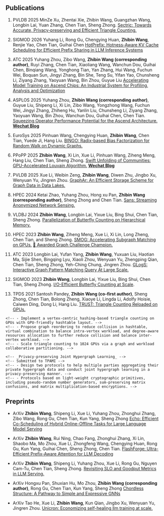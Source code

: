 
## Publications
    
  1. <span class="conference">PVLDB 2025</span> MinZe Xu, Zhentai Xie, Zhibin Wang, Guangzhan Wang, Longbin Lai, Yuan Zhang, Chen Tian, Sheng Zhong. [Sectric: Towards Accurate, Privacy-preserving and Efficient Triangle Counting.](paper/VLDB25-sectric.pdf)

  1. <span class="conference">SIGMOD 2026</span> Yuhang Li, Rong Gu, Chengying Huan, __Zhibin Wang__, 
  Renjie Yao, Chen Tian, Guihai Chen
  [HotPrefix: Hotness-Aware KV Cache Scheduling for Efficient Prefix Sharing in LLM Inference Systems]()

  1. <span class="conference">ATC 2025</span> Yuhang Zhou, Zibo Wang, __Zhibin Wang (corresponding author)__, Ruyi Zhang, Chen Tian, Xiaoliang Wang, Wanchun Dou, Guihai Chen, Binqiang Wang, Yonghong Tian, Yan Zhang, Hui Wang, Fuchun Wei, Boquan Sun, Jingyi Zhang, Bin She, Teng Su, Yifan Yao, Chunsheng Li, Ziyang Zhang, Yaoyuan Wang, Bin Zhou, Guyue Liu [Accelerating Model Training on Ascend Chips: An Industrial System for Profiling, Analysis and Optimization](paper/atc25-final684.pdf) 
  
  1. <span class="conference">ASPLOS 2025</span> Yuhang Zhou, __Zhibin Wang (corresponding author)__, Guyue Liu, Shipeng Li, Xi Lin, Zibo Wang, Yongzhong Wang, Fuchun Wei, Jingyi Zhang, Zhiheng Hu, Yanlin Liu, Chunsheng Li, Ziyang Zhang, Yaoyuan Wang, Bin Zhou, Wanchun Dou, Guihai Chen, Chen Tian. [Squeezing Operator Performance Potential for the Ascend Architecture.](https://cs.nju.edu.cn/tianchen/lunwen/2025/asplos25-yuhang.pdf) [__Wechat Blog__](https://mp.weixin.qq.com/s/cWVJptOhZyGZhSzjQEs2iA)


  1. <span class="conference">EuroSys 2025</span> Pinhuan Wang, Chengying Huan, __Zhibin Wang__, Chen Tian, Yuede Ji, Hang Liu. [BINGO: Radix-based Bias Factorization for Random Walk on Dynamic Graphs.](https://cs.nju.edu.cn/tianchen/lunwen/2025/eurosys25-pinhuan.pdf) 

  1. <span class="conference">PPoPP 2025</span> __Zhibin Wang__, Xi Lin, Xue Li, Pinhuan Wang, Ziheng Meng, Hang Liu, Chen Tian, Sheng Zhong. 
  [Swift Unfolding of Communities: GPU-Accelerated Louvain Algorithm.](https://cs.nju.edu.cn/tianchen/lunwen/2025/ppopp25-zhibin.pdf) [__Wechat Blog__](https://mp.weixin.qq.com/s/CgUAl4LySEOFV_LRSbwgBQ)
  

  1. <span class="conference">PVLDB 2025</span> Xue Li, Weibin Zeng, __Zhibin Wang__, Diwen Zhu, Jingbo Xu, Wenyuan Yu, Jingren Zhou.
    [GraphAr: An Efficient Storage Scheme for Graph Data in Data Lakes.](paper/p800-li.pdf)
    

  1. <span class="conference">HPEC 2024</span> Ketai Zhao, Yuhang Zhou, Hong xu Pan, __Zhibin Wang (corresponding author)__, Sheng Zhong and Chen Tian. 
    [Sans: Streaming Anonymized Network Sensing.](https://cs.nju.edu.cn/tianchen/lunwen/2024/hpec24-ketai.pdf) 
    
  1. <span class="conference">VLDBJ 2024</span> __Zhibin Wang__, Longbin Lai, Yixue Liu, Bing Shui, Chen Tian, Sheng Zhong. [Parallelization of Butterfly Counting on Hierarchical Memory.](https://cs.nju.edu.cn/tianchen/lunwen/2024/vldbj24-zhibin.pdf)
    

  1. <span class="conference">HPEC 2023</span> __Zhibin Wang__, Ziheng Meng, Xue Li, Xi Lin, Long Zheng, Chen Tian, and Sheng Zhong. 
    [SMOG: Accelerating Subgraph Matching on GPUs.](https://cs.nju.edu.cn/tianchen/lunwen/2023/hpec23-zhibin.pdf)
    [🎉 Awarded Graph Challenge Champion.](https://graphchallenge.mit.edu/champions)


  1. <span class="conference">ATC 2023</span> Longbin Lai, Yufan Yang, __Zhibin Wang__, Yuxuan Liu, Haotian Ma, Sijie Shen, Bingqing Lyu, Xiaoli Zhou, Wenyuan Yu, Zhengping Qian, Chen Tian, Sheng Zhong, Yeh-Ching Chung, Jingren Zhou.
    [GLogS: Interactive Graph Pattern Matching Query At Large Scale.](https://cs.nju.edu.cn/tianchen/lunwen/2023/atc23-lai.pdf)
    <!-- `June 2022 - Dec. 2022` -->
    <!-- - Design a compilation stack that compiles declarative GPM queries into distributed programs. -->
    <!-- - Propose an optimizer that can automatically derive optimal execution plans for GPM queries. -->
    <!-- - Implement a system that allows users to interactively submit and efficiently execute GPM queries at large scale. -->


  1. <span class="conference">SIGMOD 2023</span> __Zhibin Wang__, Longbin Lai, Yixue Liu, Bing Shui, Chen Tian, Sheng Zhong.
    [I/O-Efficient Butterfly Counting at Scale](https://cs.nju.edu.cn/tianchen/lunwen/2023/sigmod23zhibin.pdf).
    <!-- `April 2021 - April 2022`  -->
    <!-- - Derive a new I/O lower bound of butterfly counting on hierarchical memory by proposing a new class of algorithms called the semi-witnessing algorithm. -->
    <!-- - Develop IOBufs algorithm that approaches the I/O lower bound. -->
    <!-- - Parallelize IOBufs with a fine-grained approach that carefully trade-off the the I/O-efficiency and parallelism. -->


  1. <span class="conference">TPDS 2021</span> Santosh Pandey, __Zhibin Wang (co-first author)__, Sheng Zhong, Chen Tian, Bolong Zheng, Xiaoye Li, Lingda Li, Adolfy Hoisie, Caiwen Ding, Dong Li, Hang Liu. [TRUST: Triangle Counting Reloaded on GPUs.](https://cs.nju.edu.cn/tianchen/lunwen/2021/tpds21-zhibin.pdf)
    
  <!-- `Nov. 2019 - Feb. 2021` -->
    <!-- - Implement a vertex-centric hashing-based triangle counting on GPUs with GPU-friendly hashtable layout. -->
    <!-- - Propose graph reordering to reduce collision in hashtable, virtual combination to balance intra-vertex workload, and degree-aware resources allocation to further reduce collision and balance inter-vertex workload. -->
    <!-- - Scale triangle counting to 1024 GPUs via a graph and workload collaborative partitioning. -->
    
  <!-- - `April 2021 - April 2022` __Zhibin Wang__, Zizhao Zhang, Ziwei Zhang, Shihui Ying, Yue  Gao, Yuan Zhang, Sheng Zhong -->
    <!-- _Privacy-preserving Joint Hypergraph Learning_ -->
    <!-- Submitted to TPAMI -->
    <!-- - Design two protocols to help multiple parties aggregating their private hypergraph data and conduct joint hypergraph learning in a privacy-preserving manner. -->
    <!-- - Protocols based on light-weight cryptographic primitives, including pseudo-random number generators, sum-preserving matrix confusions, and matrix multiplication-based encryptions. -->



## Preprints

  - <span class="conference">ArXiv</span> __Zhibin Wang__, Shipeng Li, Xue Li, Yuhang Zhou, Zhonghui Zhang, Zibo Wang, Rong Gu, Chen Tian, Kun Yang, Sheng Zhong 
    [Echo: Efficient Co-Scheduling of Hybrid Online-Offline Tasks for Large Language Model Serving](https://arxiv.org/pdf/2504.03651)

  - <span class="conference">ArXiv</span> __Zhibin Wang__, Rui Ning, Chao Fang, Zhonghui Zhang, Xi Lin, Shaobo Ma, Mo Zhou, Xue Li, Zhongfeng Wang, Chengying Huan, Rong Gu, Kun Yang, Guihai Chen, Sheng Zhong, Chen Tian.
    [FlashForge: Ultra-Efficient Prefix-Aware Attention for LLM Decoding](https://arxiv.org/pdf/2505.17694)

  - <span class="conference">ArXiv</span> __Zhibin Wang__, Shipeng Li, Yuhang Zhou, Xue Li, Rong Gu, Nguyen Cam-Tu, Chen Tian, Sheng Zhong.
    [Revisiting SLO and Goodput Metrics in LLM Serving.](https://arxiv.org/pdf/2410.14257)

  - <span class="conference">ArXiv</span> Hongxu Pan, Shuxian Hu, Mo Zhou, __Zhibin Wang (corresponding author)__, Rong Gu, Chen Tian, Kun Yang, Sheng Zhong
    [Chordless Structure: A Pathway to Simple and Expressive GNNs](https://arxiv.org/pdf/2505.19188)

  - <span class="conference">ArXiv</span> Tao He, Xue Li, __Zhibin Wang__, Kun Qian, Jingbo Xu, Wenyuan Yu, Jingren Zhou.
    [Unicron: Economizing self-healing llm training at scale.](https://arxiv.org/pdf/2401.00134)